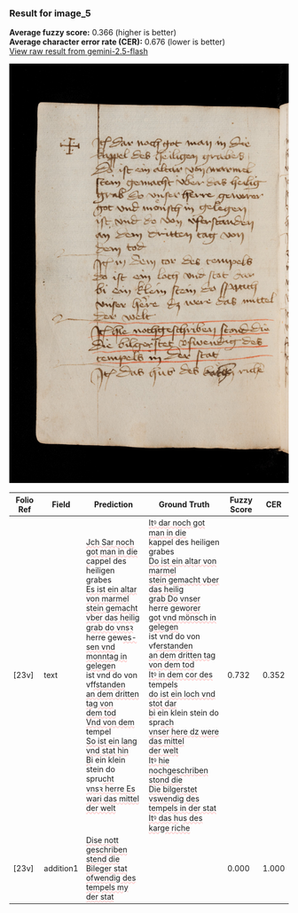 ### Result for image_5
**Average fuzzy score:** 0.366 (higher is better)<br>**Average character error rate (CER):** 0.676 (lower is better)<br>[View raw result from gemini-2.5-flash](https://github.com/RISE-UNIBAS/humanities_data_benchmark/blob/main/results/2025-10-24/T0271/request_T0271_image_5.json)

<img src="https://github.com/RISE-UNIBAS/humanities_data_benchmark/blob/main/benchmarks/medieval_manuscripts/images/image_5.jpg?raw=true" alt="image_5" width="800px">

<style>
.diff { text-decoration: underline; text-decoration-color: #ffcccc; text-decoration-style: wavy; }
</style>

| Folio Ref | Field | Prediction | Ground Truth | Fuzzy Score | CER |
|-----------|-------|------------|--------------|-------------|-----|
| [23v] | text | <span class="diff">Jch Sar noch got man in die<br>c</span>appel des heiligen grabes<br><span class="diff">Es ist ein altar von marmel<br>stein gemacht vber das heilig<br>grab do vnsꝛ</span> herre gew<span class="diff">es-<br>sen vnd monntag in gelegen<br></span>ist vnd do von vf<span class="diff">fstanden<br>an dem dritten tag von<br>dem tod<br>Vnd von dem</span> tempel<span class="diff"><br>So ist ein lang vnd stat hin<br>B</span>i ein klein stein do spru<span class="diff">cht<br>vnsꝛ herre Es wari das mittel<br>der welt</span> | <span class="diff">Itꝰ dar noch got man in die<br> k</span>appel des heiligen grabes<br><span class="diff"> Do ist ein altar von marmel<br> stein gemacht vber das heilig<br> grab Do vnser</span> herre gew<span class="diff">orer<br> got vnd mönsch in gelegen<br> </span>ist vnd do von vf<span class="diff">erstanden<br> an dem dritten tag von dem tod<br> Itꝰ in dem cor des</span> tempel<span class="diff">s<br> do ist ein loch vnd stot dar<br> b</span>i ein klein stein do spr<span class="diff">ach<br> vnser here dz were das mittel<br> der welt<br> Itꝰ hie nochgeschriben stond die<br> Die bilgerstet vswendig des<br> tempels in der stat<br> Itꝰ das h</span>u<span class="diff">s des karge riche</span> | 0.732 | 0.352 |
| [23v] | addition1 | <span class="diff">Dise nott geschriben stend die<br>Bileger stat ofwendig des<br>tempels my der stat</span> |  | 0.000 | 1.000 |
